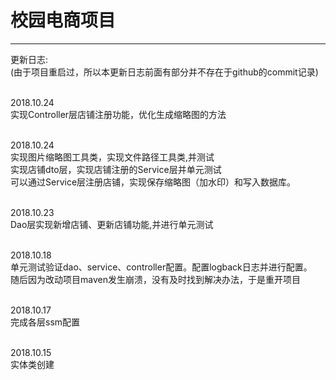 # 校园电商项目

***
更新日志:<br>
(由于项目重启过，所以本更新日志前面有部分并不存在于github的commit记录)<br><br>

2018.10.24 <br>
实现Controller层店铺注册功能，优化生成缩略图的方法<br><br>

2018.10.24 <br>
实现图片缩略图工具类，实现文件路径工具类,并测试<br>
实现店铺dto层，实现店铺注册的Service层并单元测试<br>
可以通过Service层注册店铺，实现保存缩略图（加水印）和写入数据库。<br><br>

2018.10.23 <br>
Dao层实现新增店铺、更新店铺功能,并进行单元测试<br><br>

2018.10.18 <br>
单元测试验证dao、service、controller配置。配置logback日志并进行配置。<br>
随后因为改动项目maven发生崩溃，没有及时找到解决办法，于是重开项目<br><br>

2018.10.17<br> 
完成各层ssm配置<br><br>

2018.10.15<br> 
实体类创建<br><br>

